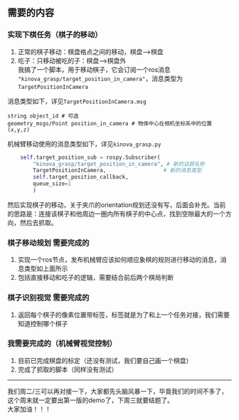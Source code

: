 ## 需要的内容
### 实现下棋任务（棋子的移动）
1. 正常的棋子移动：棋盘格点之间的移动，棋盘-->棋盘  
2. 吃子：只移动被吃的子：棋盘-->棋盘外  
我搞了一个脚本，用于移动棋子，它会订阅一个ros消息 `"kinova_grasp/target_position_in_camera"`，消息类型为`TargetPositionInCamera`

消息类型如下，详见`TargetPositionInCamera.msg`
```
string object_id # 可选
geometry_msgs/Point position_in_camera # 物体中心在相机坐标系中的位置 (x,y,z)
```

机械臂移动使用的消息类型如下，详见`kinova_grasp.py`  
```python 
    self.target_position_sub = rospy.Subscriber(
        "kinova_grasp/target_position_in_camera", # 新的话题名称
        TargetPositionInCamera,                  # 新的消息类型
        self.target_position_callback,
        queue_size=1
        )
```
然后实现棋子的移动，关于夹爪的orientation规划还没有写，后面会补充。当前的思路是：连接该棋子和他周边一圈内所有棋子的中心点，找到空隙最大的一个方向，然后去抓取。  

### 棋子移动规划 需要完成的
1. 实现一个ros节点，发布机械臂应该如何顺应象棋的规则进行移动的消息，消息类型如上面所示  
2. 包括直接移动和吃子的逻辑，需要结合前后两个棋局判断  

### 棋子识别视觉 需要完成的
1. 返回每个棋子的像素位置带标签，标签就是为了和上一个任务对接，我们需要知道控制哪个棋子  


### 我需要完成的（机械臂视觉控制）
1. 目前已完成棋盘的标定（还没有测试，我们要自己画一个棋盘）  
2. 完成了抓取的脚本（同样没有测试）

---
我们周二/三可以再对接一下，大家都先头脑风暴一下，毕竟我们的时间不多了，这个周末就一定要出第一版的demo了，下周三就要结题了。  
大家加油！！！
